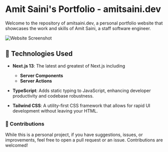 # Amit Saini's Portfolio - amitsaini.dev

Welcome to the repository of amitsaini.dev, a personal portfolio website that showcases the work and skills of Amit Saini, a staff software engineer.

![Website Screenshot](https://amitsaini.dev/website-snapshot.png)

## 🚀 Technologies Used

- **Next.js 13**: The latest and greatest of Next.js including
  - **Server Components**
  - **Server Actions**
  
- **TypeScript**: Adds static typing to JavaScript, enhancing developer productivity and codebase robustness.

- **Tailwind CSS**: A utility-first CSS framework that allows for rapid UI development without leaving your HTML.

### 🤝 Contributions
While this is a personal project, if you have suggestions, issues, or improvements, feel free to open a pull request or an issue. Contributions are welcomed!